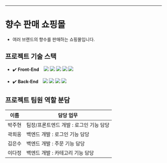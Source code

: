 

<hr />

# 향수 판매 쇼핑몰
- 여러 브랜드의 향수를 판매하는 쇼핑몰입니다.

## 프로젝트 기술 스택

 - :heavy_check_mark: **Front-End** &ensp;
    <img src="https://img.shields.io/badge/React-20232A?style=flat-square&logo=react&logoColor=61DAFB">
   <img src="https://img.shields.io/badge/JavaScript-808000?style=flat-square&logo=JavaScript&logoColor=white">
    <img src="https://img.shields.io/badge/figma-%23F24E1E.svg?style=flat-square&logo=figma&logoColor=white">
    <img src="https://img.shields.io/badge/html5-E34F26?style=flat-square&logo=HTML5%20query&logoColor=white">
    <img src="https://img.shields.io/badge/css3-1572B6?style=flat-square&logo=CSS&logoColor=white">

- :heavy_check_mark: **Back-End** &ensp;
    <img src="https://img.shields.io/badge/JavaScript-808000?style=flat-square&logo=JavaScript&logoColor=white">
    <img src="https://img.shields.io/badge/Node.js-43853D?style=flat-square&logo=node.js&logoColor=white">
    <img src="https://img.shields.io/badge/Express-000000?style=flat-square&logo=Express&logoColor=white">
    <img src="https://img.shields.io/badge/mongodb-47A248?style=flat-square&logo=MongoDB&logoColor=white">


## 프로젝트 팀원 역할 분담
| 이름 | 담당 업무 |
| ------ | ------ |
| 박주현 | 팀장/프론트엔드 개발 : 로그인 기능 담당 |
| 곽희웅 | 백엔드 개발 : 로그인 기능 담당 |
| 김은수 | 백엔드 개발 : 주문 기능 담당 |
| 이다정 | 백엔드 개발 : 카테고리 기능 담당 |



